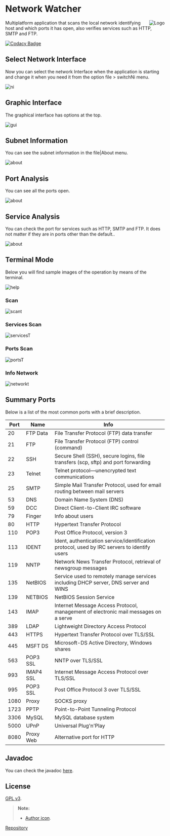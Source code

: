 # Network Watcher


<img src="https://argorar.github.io/Network-Watcher/img/network.png" alt="Logo" align="right"/>

Multiplatform application that scans the local network identifying host and which ports it has open, also verifies services such as HTTP, SMTP and FTP.<!--more-->

[![Codacy Badge](https://api.codacy.com/project/badge/Grade/7c70ceeb054a478ab6dc0ed8b3329b05)](https://www.codacy.com/app/argorar/Network-Watcher?utm_source=github.com&utm_medium=referral&utm_content=argorar/Network-Watcher&utm_campaign=badger)


## Select Network Interface
Now you can select the network Interface when the application is starting and change it when you need it from the option file > switchNi menu.

![ni](https://argorar.github.io/Network-Watcher/img/ni.png)

## Graphic Interface
The graphical interface has options at the top.

![gui](https://argorar.github.io/Network-Watcher/img/gui.png)

## Subnet Information
You can see the subnet information in the file|About menu.

![about](https://argorar.github.io/Network-Watcher/img/about.png)

## Port Analysis
You can see all the ports open.

![about](https://argorar.github.io/Network-Watcher/img/ports.png)

## Service Analysis
You can check the port for services such as HTTP, SMTP and FTP. It does not matter if they are in ports other than the default..

![about](https://argorar.github.io/Network-Watcher/img/services.png)

## Terminal Mode
Below you will find sample images of the operation by means of the terminal.

![help](https://argorar.github.io/Network-Watcher/img/help.png)

### Scan

![scant](https://argorar.github.io/Network-Watcher/img/scant.png)

### Services Scan

![servicesT](https://argorar.github.io/Network-Watcher/img/servicesT.png)

### Ports Scan

![portsT](https://argorar.github.io/Network-Watcher/img/portsT.png)

### Info Network

![networkt](https://argorar.github.io/Network-Watcher/img/networkt.png)

## Summary Ports
Below is a list of the most common ports with a brief description.

| Port | Name | Info |
| ------ | ------ | ------ |
| 20 | FTP Data | File Transfer Protocol (FTP) data transfer |
| 21 | FTP | File Transfer Protocol (FTP) control (command) |
| 22 | SSH | Secure Shell (SSH), secure logins, file transfers (scp, sftp) and port forwarding |
| 23 | Telnet | Telnet protocol—unencrypted text communications |
| 25 | SMTP | Simple Mail Transfer Protocol, used for email routing between mail servers |
| 53 | DNS | Domain Name System (DNS) |
| 59 | DCC | Direct Client-to-Client IRC software |
| 79 | Finger | Info about users |
| 80 | HTTP | Hypertext Transfer Protocol  |
| 110 | POP3 | Post Office Protocol, version 3 |
| 113 | IDENT | Ident, authentication service/identification protocol, used by IRC servers to identify users |
| 119 | NNTP | Network News Transfer Protocol, retrieval of newsgroup messages |
| 135 | NetBIOS | Service used to remotely manage services including DHCP server, DNS server and WINS |
| 139 | NETBIOS | NetBIOS Session Service |
| 143 | IMAP | Internet Message Access Protocol, management of electronic mail messages on a serve |
| 389 | LDAP | Lightweight Directory Access Protocol |
| 443 | HTTPS | Hypertext Transfer Protocol over TLS/SSL |
| 445 | MSFT DS | Microsoft-DS Active Directory, Windows shares |
| 563 | POP3 SSL | NNTP over TLS/SSL  |
| 993 | IMAP4 SSL | Internet Message Access Protocol over TLS/SSL |
| 995 | POP3 SSL | Post Office Protocol 3 over TLS/SSL |
| 1080 | Proxy | SOCKS proxy |
| 1723 | PPTP | Point-to-Point Tunneling Protocol |
| 3306 | MySQL | MySQL database system |
| 5000 | UPnP | Universal Plug'n'Play |
| 8080 | Proxy Web | Alternative port for HTTP |




## Javadoc
You can check the javadoc [here](https://argorar.github.io/Network-Watcher/doc/index.html).

## License
[GPL v3](LICENSE).
> **Note:**
>
>   * [Author icon](https://www.iconfinder.com/webhostingmedia).

[Repository](https://github.com/argorar/Network-Watcher)
